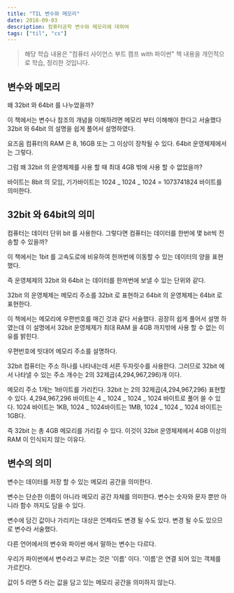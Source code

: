 ```yaml
---
title: "TIL 변수와 메모리"
date: 2018-09-03
description: 컴퓨터공학 변수와 메모리에 대하여
tags: ["til", "cs"]
---
```


> 해당 학습 내용은 "컴퓨터 사이언스 부트 캠프 with 파이썬" 책 내용을 개인적으로 학습, 정리한 것입니다.

## 변수와 메모리

왜 32bit 와 64bit 를 나누었을까?

이 책에서는 변수나 참조의 개념을 이해하려면 메모리 부터 이해해야 한다고 서술했다 32bit 와 64bit 의 설명을 쉽게 풀어서 설명하였다.

요즈음 컴퓨터의 RAM 은 8, 16GB 또는 그 이상이 장착될 수 있다. 64bit 운영체제에서는 그렇다.

그럼 왜 32bit 의 운영체제를 사용 할 때 최대 4GB 밖에 사용 할 수 없었을까?

바이트는 8bit 의 모임, 기가바이트는 1024 _ 1024 _ 1024 = 1073741824 바이트를 의미한다.

## 32bit 와 64bit의 의미

컴퓨터는 데이터 단위 bit 를 사용한다. 그렇다면 컴퓨터는 데이터를 한번에 몇 bit씩 전송할 수 있을까?

이 책에서는 1bit 를 고속도로에 비유하여 한꺼번에 이동할 수 있는 데이터의 양을 표현했다.

즉 운영체제의 32bit 와 64bit 는 데이터를 한꺼번에 보낼 수 있는 단위와 같다.

32bit 의 운영체제는 메모리 주소를 32bit 로 표현하고 64bit 의 운영체제는 64bit 로 표현한다.

이 책에서는 메모리에 우편번호를 매긴 것과 같다 서술했다. 굉장히 쉽게 풀어서 설명 하였는데 이 설명에서 32bit 운영체제가 최대 RAM 을 4GB 까지밖에 사용 할 수 없는 이유를 밝힌다.

우편번호에 빗대어 메모리 주소를 설명하다.

32bit 컴퓨터는 주소 하나를 나타내는데 서른 두자릿수를 사용한다. 그러므로 32bit 에서 나타낼 수 있는 주소 개수는 2의 32제곱(4,294,967,296)개 이다.

메모리 주소 1개는 1바이트를 가리킨다. 32bit 는 2의 32제곱(4,294,967,296) 표현할 수 있다. 4,294,967,296 바이트는 4 _ 1024 _ 1024 _ 1024 바이트로 풀어 쓸 수 있다. 1024 바이트는 1KB, 1024 _ 1024바이트는 1MB, 1024 _ 1024 _ 1024 바이트는 1GB다.

즉 32bit 는 총 4GB 메모리를 가리킬 수 있다. 이것이 32bit 운영체제에서 4GB 이상의 RAM 이 인식되지 않는 이유다.

## 변수의 의미

변수는 데이터를 저장 할 수 있는 메모리 공간을 의미한다.

변수는 단순한 이름이 아니라 메모리 공간 자체를 의미한다. 변수는 숫자와 문자 뿐만 아니라 함수 까지도 담을 수 있다.

변수에 담긴 값이나 가리키는 대상은 언제라도 변경 될 수도 있다. 변경 될 수도 있으므로 변수라 서술했다.

다른 언어에서의 변수와 파이썬 에서 말하는 변수는 다르다.

우리가 파이썬에서 변수라고 부르는 것은 '이름' 이다. '이름'은 연결 되어 있는 객체를 가르킨다.

값이 5 라면 5 라는 값을 담고 있는 메모리 공간을 의미하지 않는다.
